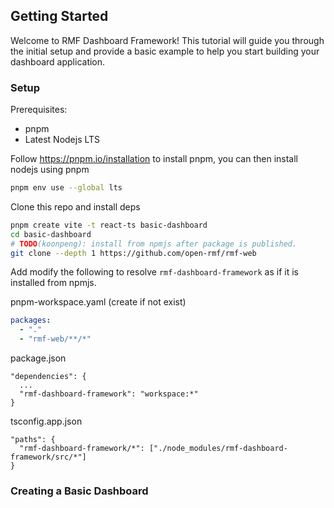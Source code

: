## Getting Started

Welcome to RMF Dashboard Framework! This tutorial will guide you through the initial setup and provide a basic example to help you start building your dashboard application.

### Setup

Prerequisites:
* pnpm
* Latest Nodejs LTS

Follow https://pnpm.io/installation to install pnpm, you can then install nodejs using pnpm

```bash
pnpm env use --global lts
```

Clone this repo and install deps

```bash
pnpm create vite -t react-ts basic-dashboard
cd basic-dashboard
# TODO(koonpeng): install from npmjs after package is published.
git clone --depth 1 https://github.com/open-rmf/rmf-web
```

<!-- TODO(koonpeng): not needed after package is published -->
Add modify the following to resolve `rmf-dashboard-framework` as if it is installed from npmjs.

pnpm-workspace.yaml (create if not exist)
```yaml
packages:
  - "."
  - "rmf-web/**/*"
```

package.json
```
"dependencies": {
  ...
  "rmf-dashboard-framework": "workspace:*"
}
```

tsconfig.app.json
```
"paths": {
  "rmf-dashboard-framework/*": ["./node_modules/rmf-dashboard-framework/src/*"]
}
```

### Creating a Basic Dashboard


